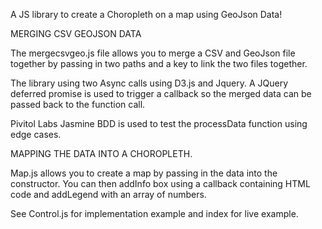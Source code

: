 A JS library to create a Choropleth on a map using GeoJson Data!

MERGING CSV GEOJSON DATA

The mergecsvgeo.js file allows you to merge a CSV and GeoJson file together by passing in two paths and a key to link the two files together.

The library using two Async calls using D3.js and Jquery. A JQuery deferred promise is used to trigger a callback so the merged data can be passed back to the function call.

Pivitol Labs Jasmine BDD is used to test the processData function using edge cases.

MAPPING THE DATA INTO A CHOROPLETH.

Map.js allows you to create a map by passing in the data into the constructor. You can then addInfo box using a callback containing HTML code and addLegend with an array of numbers.

See Control.js for implementation example and index for live example. 
